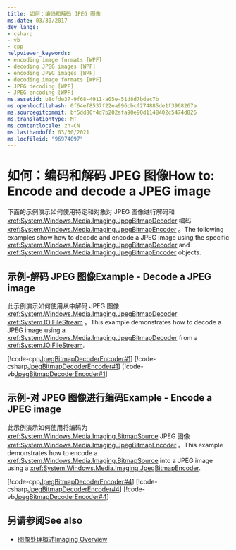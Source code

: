 ```yaml
---
title: 如何：编码和解码 JPEG 图像
ms.date: 03/30/2017
dev_langs:
- csharp
- vb
- cpp
helpviewer_keywords:
- encoding image formats [WPF]
- decoding JPEG images [WPF]
- encoding JPEG images [WPF]
- decoding image formats [WPF]
- JPEG decoding [WPF]
- JPEG encoding [WPF]
ms.assetid: b8cfde37-9f68-4911-a05e-51d8d7bdec7b
ms.openlocfilehash: 0f64ef8537f22ea996cbcf274885de1f3968267a
ms.sourcegitcommit: bf5dd80f4d7b202afa90e90d1148402c5474d826
ms.translationtype: MT
ms.contentlocale: zh-CN
ms.lasthandoff: 03/30/2021
ms.locfileid: "96974097"
---
```

# <a name="how-to-encode-and-decode-a-jpeg-image"></a><span data-ttu-id="943b6-102">如何：编码和解码 JPEG 图像</span><span class="sxs-lookup"><span data-stu-id="943b6-102">How to: Encode and decode a JPEG image</span></span>

<span data-ttu-id="943b6-103">下面的示例演示如何使用特定和对象对 JPEG 图像进行解码和 <xref:System.Windows.Media.Imaging.JpegBitmapDecoder> 编码 <xref:System.Windows.Media.Imaging.JpegBitmapEncoder> 。</span><span class="sxs-lookup"><span data-stu-id="943b6-103">The following examples show how to decode and encode a JPEG image using the specific <xref:System.Windows.Media.Imaging.JpegBitmapDecoder> and <xref:System.Windows.Media.Imaging.JpegBitmapEncoder> objects.</span></span>  
  
## <a name="example---decode-a-jpeg-image"></a><span data-ttu-id="943b6-104">示例-解码 JPEG 图像</span><span class="sxs-lookup"><span data-stu-id="943b6-104">Example - Decode a JPEG image</span></span>

<span data-ttu-id="943b6-105">此示例演示如何使用从中解码 JPEG 图像 <xref:System.Windows.Media.Imaging.JpegBitmapDecoder> <xref:System.IO.FileStream> 。</span><span class="sxs-lookup"><span data-stu-id="943b6-105">This example demonstrates how to decode a JPEG image using a <xref:System.Windows.Media.Imaging.JpegBitmapDecoder> from a <xref:System.IO.FileStream>.</span></span>  
  
[!code-cpp[JpegBitmapDecoderEncoder#1](~/samples/snippets/cpp/VS_Snippets_Wpf/JpegBitmapDecoderEncoder/CPP/jpegencoderdecoder.cpp#1)]
[!code-csharp[JpegBitmapDecoderEncoder#1](~/samples/snippets/csharp/VS_Snippets_Wpf/JpegBitmapDecoderEncoder/CSharp/JpegEncoderDecoder.cs#1)]
[!code-vb[JpegBitmapDecoderEncoder#1](~/samples/snippets/visualbasic/VS_Snippets_Wpf/JpegBitmapDecoderEncoder/VB/JpegEncoderDecoder.vb#1)]  
  
## <a name="example---encode-a-jpeg-image"></a><span data-ttu-id="943b6-106">示例-对 JPEG 图像进行编码</span><span class="sxs-lookup"><span data-stu-id="943b6-106">Example - Encode a JPEG image</span></span>

<span data-ttu-id="943b6-107">此示例演示如何使用将编码为 <xref:System.Windows.Media.Imaging.BitmapSource> JPEG 图像 <xref:System.Windows.Media.Imaging.JpegBitmapEncoder> 。</span><span class="sxs-lookup"><span data-stu-id="943b6-107">This example demonstrates how to encode a <xref:System.Windows.Media.Imaging.BitmapSource> into a JPEG image using a <xref:System.Windows.Media.Imaging.JpegBitmapEncoder>.</span></span>  
  
[!code-cpp[JpegBitmapDecoderEncoder#4](~/samples/snippets/cpp/VS_Snippets_Wpf/JpegBitmapDecoderEncoder/CPP/jpegencoderdecoder.cpp#4)]
[!code-csharp[JpegBitmapDecoderEncoder#4](~/samples/snippets/csharp/VS_Snippets_Wpf/JpegBitmapDecoderEncoder/CSharp/JpegEncoderDecoder.cs#4)]
[!code-vb[JpegBitmapDecoderEncoder#4](~/samples/snippets/visualbasic/VS_Snippets_Wpf/JpegBitmapDecoderEncoder/VB/JpegEncoderDecoder.vb#4)]  
  
## <a name="see-also"></a><span data-ttu-id="943b6-108">另请参阅</span><span class="sxs-lookup"><span data-stu-id="943b6-108">See also</span></span>

- [<span data-ttu-id="943b6-109">图像处理概述</span><span class="sxs-lookup"><span data-stu-id="943b6-109">Imaging Overview</span></span>](imaging-overview.md)
